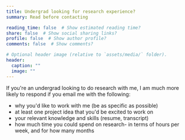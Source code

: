 ```yaml
---
title: Undergrad looking for research experience?
summary: Read before contacting

reading_time: false  # Show estimated reading time?
share: false  # Show social sharing links?
profile: false  # Show author profile?
comments: false  # Show comments?

# Optional header image (relative to `assets/media/` folder).
header:
  caption: ""
  image: ""
---
```


If you're an undergrad looking to do research with me, I am much more likely to respond if you email me with the following:
- why you'd like to work with me (be as specific as possible)
- at least one project idea that you'd be excited to work on
- your relevant knowledge and skills (resume, transcript)
- how much time you could spend on research- in terms of hours per week, and for how many months
